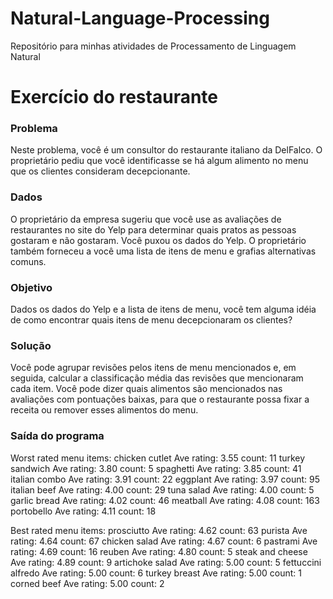 # Natural-Language-Processing
Repositório para minhas atividades de Processamento de Linguagem Natural

# Exercício do restaurante

### Problema
Neste problema, você é um consultor do restaurante italiano da DelFalco. O proprietário pediu que você identificasse se há algum alimento no menu que os clientes consideram decepcionante.

### Dados
O proprietário da empresa sugeriu que você use as avaliações de restaurantes no site do Yelp para determinar quais pratos as pessoas gostaram e não gostaram. Você puxou os dados do Yelp. O proprietário também forneceu a você uma lista de itens de menu e grafias alternativas comuns.

### Objetivo
Dados os dados do Yelp e a lista de itens de menu, você tem alguma idéia de como encontrar quais itens de menu decepcionaram os clientes?

### Solução
Você pode agrupar revisões pelos itens de menu mencionados e, em seguida, calcular a classificação média das revisões que mencionaram cada item. Você pode dizer quais alimentos são mencionados nas avaliações com pontuações baixas, para que o restaurante possa fixar a receita ou remover esses alimentos do menu.

### Saída do programa
Worst rated menu items:
chicken cutlet       Ave rating: 3.55 	count: 11
turkey sandwich      Ave rating: 3.80 	count: 5
spaghetti            Ave rating: 3.85 	count: 41
italian combo        Ave rating: 3.91 	count: 22
eggplant             Ave rating: 3.97 	count: 95
italian beef         Ave rating: 4.00 	count: 29
tuna salad           Ave rating: 4.00 	count: 5
garlic bread         Ave rating: 4.02 	count: 46
meatball             Ave rating: 4.08 	count: 163
portobello           Ave rating: 4.11 	count: 18


Best rated menu items:
prosciutto           Ave rating: 4.62 	count: 63
purista              Ave rating: 4.64 	count: 67
chicken salad        Ave rating: 4.67 	count: 6
pastrami             Ave rating: 4.69 	count: 16
reuben               Ave rating: 4.80 	count: 5
steak and cheese     Ave rating: 4.89 	count: 9
artichoke salad      Ave rating: 5.00 	count: 5
fettuccini alfredo   Ave rating: 5.00 	count: 6
turkey breast        Ave rating: 5.00 	count: 1
corned beef          Ave rating: 5.00 	count: 2
